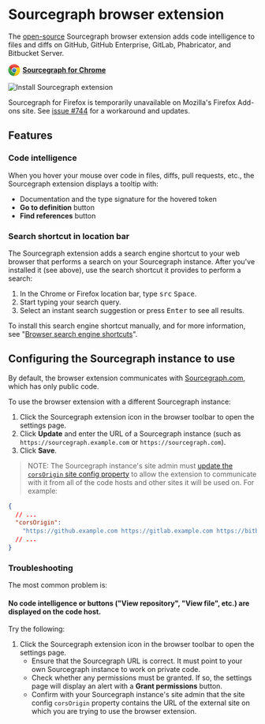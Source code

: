 # Sourcegraph browser extension

The [open-source](https://github.com/sourcegraph/sourcegraph/tree/master/client/browser) Sourcegraph
browser extension adds code intelligence to files and diffs on GitHub, GitHub
Enterprise, GitLab, Phabricator, and Bitbucket Server.

<a target="_blank" href="https://chrome.google.com/webstore/detail/sourcegraph/dgjhfomjieaadpoljlnidmbgkdffpack" style="display:flex;align-items:center">
<img src="img/chrome.svg" width="24" height="24" style="margin-right:5px" /> <strong>Sourcegraph for Chrome</strong>
</a>

![Install Sourcegraph extension](img/ExtensionInstallation.gif)

Sourcegraph for Firefox is temporarily unavailable on Mozilla's Firefox Add-ons site. See [issue #744](https://github.com/sourcegraph/sourcegraph/issues/744#issuecomment-436163831) for a workaround and updates.

## Features

### Code intelligence

When you hover your mouse over code in files, diffs, pull requests, etc., the Sourcegraph extension displays a tooltip with:

- Documentation and the type signature for the hovered token
- **Go to definition** button
- **Find references** button

### Search shortcut in location bar

The Sourcegraph extension adds a search engine shortcut to your web browser that performs a search on your Sourcegraph instance. After you've installed it (see above), use the search shortcut it provides to perform a search:

1.  In the Chrome or Firefox location bar, type <kbd>src</kbd> <kbd>Space</kbd>.
1.  Start typing your search query.
1.  Select an instant search suggestion or press <kbd>Enter</kbd> to see all results.

To install this search engine shortcut manually, and for more information, see "[Browser search engine shortcuts](browser_search_engine.md)".

## Configuring the Sourcegraph instance to use

By default, the browser extension communicates with [Sourcegraph.com](https://sourcegraph.com), which has only public code.

To use the browser extension with a different Sourcegraph instance:

1.  Click the Sourcegraph extension icon in the browser toolbar to open the settings page.
1.  Click **Update** and enter the URL of a Sourcegraph instance (such as `https://sourcegraph.example.com` or `https://sourcegraph.com`).
1.  Click **Save**.

> NOTE: The Sourcegraph instance's site admin must [update the `corsOrigin` site config property](../admin/site_config/index.md) to allow the extension to communicate with it from all of the code hosts and other sites it will be used on. For example:

```json
{
  // ...
  "corsOrigin":
    "https://github.example.com https://gitlab.example.com https://bitbucket.example.org https://phabricator.example.com"
  // ...
}
```

### Troubleshooting

The most common problem is:

#### No code intelligence or buttons ("View repository", "View file", etc.) are displayed on the code host.

Try the following:

1.  Click the Sourcegraph extension icon in the browser toolbar to open the settings page.
    - Ensure that the Sourcegraph URL is correct. It must point to your own Sourcegraph instance to work on private code.
    - Check whether any permissions must be granted. If so, the settings page will display an alert with a **Grant permissions** button.
    - Confirm with your Sourcegraph instance's site admin that the site config `corsOrigin` property contains the URL of the external site on which you are trying to use the browser extension.
